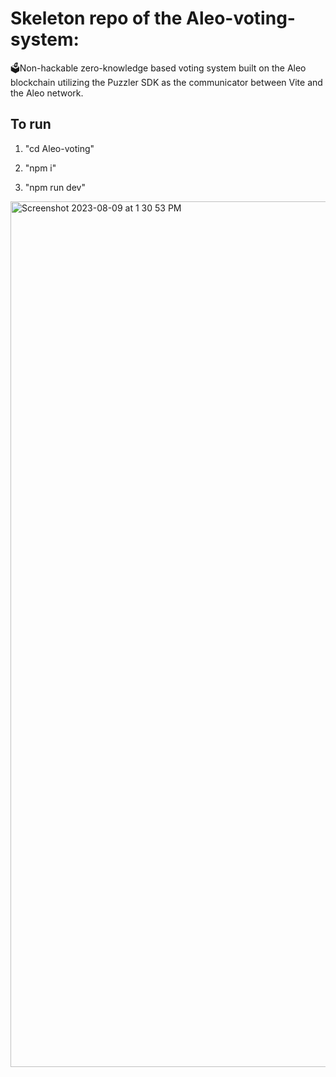 <h1>Skeleton repo of the Aleo-voting-system:</h1>
🗳️Non-hackable zero-knowledge based voting system built on the Aleo blockchain utilizing the Puzzler SDK as the communicator between Vite and the Aleo network.

<h2>To run</h2>

1) "cd Aleo-voting"

2) "npm i"
  
3) "npm run dev"



<img width="1385" alt="Screenshot 2023-08-09 at 1 30 53 PM" src="https://github.com/zander-raycraft/Aleo-Voting-System/assets/99677330/ead02a61-b9cf-4a8b-87b5-a915e66cab7c">


